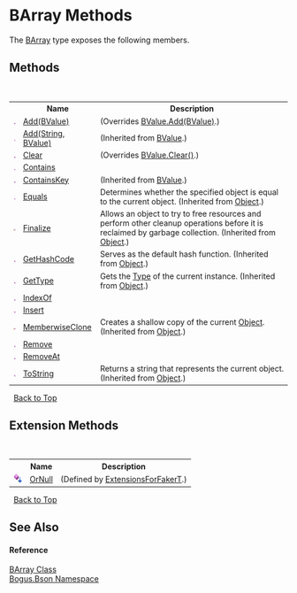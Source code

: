 # BArray Methods
 

The <a href="T_Bogus_Bson_BArray">BArray</a> type exposes the following members.


## Methods
&nbsp;<table><tr><th></th><th>Name</th><th>Description</th></tr><tr><td>![Public method](media/pubmethod.gif "Public method")</td><td><a href="M_Bogus_Bson_BArray_Add">Add(BValue)</a></td><td> (Overrides <a href="M_Bogus_Bson_BValue_Add">BValue.Add(BValue)</a>.)</td></tr><tr><td>![Public method](media/pubmethod.gif "Public method")</td><td><a href="M_Bogus_Bson_BValue_Add_1">Add(String, BValue)</a></td><td> (Inherited from <a href="T_Bogus_Bson_BValue">BValue</a>.)</td></tr><tr><td>![Public method](media/pubmethod.gif "Public method")</td><td><a href="M_Bogus_Bson_BArray_Clear">Clear</a></td><td> (Overrides <a href="M_Bogus_Bson_BValue_Clear">BValue.Clear()</a>.)</td></tr><tr><td>![Public method](media/pubmethod.gif "Public method")</td><td><a href="M_Bogus_Bson_BArray_Contains">Contains</a></td><td /></tr><tr><td>![Public method](media/pubmethod.gif "Public method")</td><td><a href="M_Bogus_Bson_BValue_ContainsKey">ContainsKey</a></td><td> (Inherited from <a href="T_Bogus_Bson_BValue">BValue</a>.)</td></tr><tr><td>![Public method](media/pubmethod.gif "Public method")</td><td><a href="http://msdn2.microsoft.com/en-us/library/bsc2ak47" target="_blank">Equals</a></td><td>
Determines whether the specified object is equal to the current object.
 (Inherited from <a href="http://msdn2.microsoft.com/en-us/library/e5kfa45b" target="_blank">Object</a>.)</td></tr><tr><td>![Protected method](media/protmethod.gif "Protected method")</td><td><a href="http://msdn2.microsoft.com/en-us/library/4k87zsw7" target="_blank">Finalize</a></td><td>
Allows an object to try to free resources and perform other cleanup operations before it is reclaimed by garbage collection.
 (Inherited from <a href="http://msdn2.microsoft.com/en-us/library/e5kfa45b" target="_blank">Object</a>.)</td></tr><tr><td>![Public method](media/pubmethod.gif "Public method")</td><td><a href="http://msdn2.microsoft.com/en-us/library/zdee4b3y" target="_blank">GetHashCode</a></td><td>
Serves as the default hash function.
 (Inherited from <a href="http://msdn2.microsoft.com/en-us/library/e5kfa45b" target="_blank">Object</a>.)</td></tr><tr><td>![Public method](media/pubmethod.gif "Public method")</td><td><a href="http://msdn2.microsoft.com/en-us/library/dfwy45w9" target="_blank">GetType</a></td><td>
Gets the <a href="http://msdn2.microsoft.com/en-us/library/42892f65" target="_blank">Type</a> of the current instance.
 (Inherited from <a href="http://msdn2.microsoft.com/en-us/library/e5kfa45b" target="_blank">Object</a>.)</td></tr><tr><td>![Public method](media/pubmethod.gif "Public method")</td><td><a href="M_Bogus_Bson_BArray_IndexOf">IndexOf</a></td><td /></tr><tr><td>![Public method](media/pubmethod.gif "Public method")</td><td><a href="M_Bogus_Bson_BArray_Insert">Insert</a></td><td /></tr><tr><td>![Protected method](media/protmethod.gif "Protected method")</td><td><a href="http://msdn2.microsoft.com/en-us/library/57ctke0a" target="_blank">MemberwiseClone</a></td><td>
Creates a shallow copy of the current <a href="http://msdn2.microsoft.com/en-us/library/e5kfa45b" target="_blank">Object</a>.
 (Inherited from <a href="http://msdn2.microsoft.com/en-us/library/e5kfa45b" target="_blank">Object</a>.)</td></tr><tr><td>![Public method](media/pubmethod.gif "Public method")</td><td><a href="M_Bogus_Bson_BArray_Remove">Remove</a></td><td /></tr><tr><td>![Public method](media/pubmethod.gif "Public method")</td><td><a href="M_Bogus_Bson_BArray_RemoveAt">RemoveAt</a></td><td /></tr><tr><td>![Public method](media/pubmethod.gif "Public method")</td><td><a href="http://msdn2.microsoft.com/en-us/library/7bxwbwt2" target="_blank">ToString</a></td><td>
Returns a string that represents the current object.
 (Inherited from <a href="http://msdn2.microsoft.com/en-us/library/e5kfa45b" target="_blank">Object</a>.)</td></tr></table>&nbsp;
<a href="#barray-methods">Back to Top</a>

## Extension Methods
&nbsp;<table><tr><th></th><th>Name</th><th>Description</th></tr><tr><td>![Public Extension Method](media/pubextension.gif "Public Extension Method")</td><td><a href="M_Bogus_Extensions_ExtensionsForFakerT_OrNull">OrNull</a></td><td> (Defined by <a href="T_Bogus_Extensions_ExtensionsForFakerT">ExtensionsForFakerT</a>.)</td></tr></table>&nbsp;
<a href="#barray-methods">Back to Top</a>

## See Also


#### Reference
<a href="T_Bogus_Bson_BArray">BArray Class</a><br /><a href="N_Bogus_Bson">Bogus.Bson Namespace</a><br />